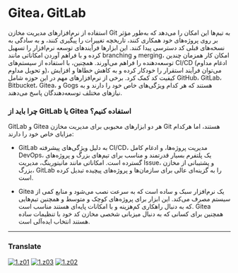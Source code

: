 # Gitea، GitLab
استفاده از نرم‌افزارهای مدیریت مخازن Git به تیم‌ها این امکان را می‌دهد که به‌طور مؤثر بر روی پروژه‌های خود همکاری کنند، تاریخچه تغییرات را پیگیری کنند، و به سادگی به نسخه‌های قبلی کد دسترسی پیدا کنند. این ابزارها فرآیندهای توسعه نرم‌افزار را تسهیل کرده و با فراهم آوردن امکاناتی مانند branching و merging، امکان کار همزمان چندین توسعه‌دهنده را فراهم می‌آورند. همچنین، با استفاده از سیستم‌های CI/CD (ادغام مداوم و تحویل مداوم)، می‌توان فرآیند استقرار را خودکار کرده و به کاهش خطاها و افزایش کیفیت کد کمک کرد. برخی از نرم‌افزارهای مهم در این حوزه شامل GitHub، GitLab، Bitbucket، Gitea، و Gogs هستند که هر کدام ویژگی‌های خاص خود را دارند و به نیازهای مختلف توسعه‌دهندگان پاسخ می‌دهند.

### چرا باید از GitLab یا Gitea استفاده کنیم؟
GitLab و Gitea هر دو ابزارهای محبوبی برای مدیریت مخازن Git هستند، اما هرکدام مزایای خاص خود را دارند:

- GitLab به دلیل ویژگی‌های پیشرفته CI/CD، مدیریت پروژه‌ها، و ادغام کامل DevOps، یک پلتفرم بسیار قدرتمند و مناسب برای تیم‌های بزرگ و پروژه‌های گسترده است. امکاناتی مانند مانیتورینگ، مدیریت Issue، و پشتیبانی از مخازن بزرگ، GitLab را به گزینه‌ای عالی برای سازمان‌ها و پروژه‌های پیچیده تبدیل کرده است.

- Gitea یک نرم‌افزار سبک و ساده است که به سرعت نصب می‌شود و منابع کمی از سیستم مصرف می‌کند. این ابزار برای پروژه‌های کوچک و متوسط و همچنین تیم‌هایی که به دنبال راهکاری کم‌هزینه و با امکانات پایه‌ای هستند مناسب است. Gitea همچنین برای کسانی که به دنبال میزبانی شخصی مخازن کد خود با تنظیمات ساده هستند انتخاب ایده‌آلی است.

----

[z01]: README.md
[z02]: README-az.md
[z03]: README-tr.md
[z04]: README-fa.md

[1.z01]: https://raw.githubusercontent.com/samadelmakchi/samadelmakchi/main/flag/en.svg (English)
[1.z02]: https://raw.githubusercontent.com/samadelmakchi/samadelmakchi/main/flag/az.svg (Azərbaycani)
[1.z03]: https://raw.githubusercontent.com/samadelmakchi/samadelmakchi/main/flag/tr.svg (Türkisch)
[1.z04]: https://raw.githubusercontent.com/samadelmakchi/samadelmakchi/main/flag/fa.svg (فارسی)

### Translate
[![1.z01]][z01] [![1.z03]][z03] [![1.z02]][z02] 